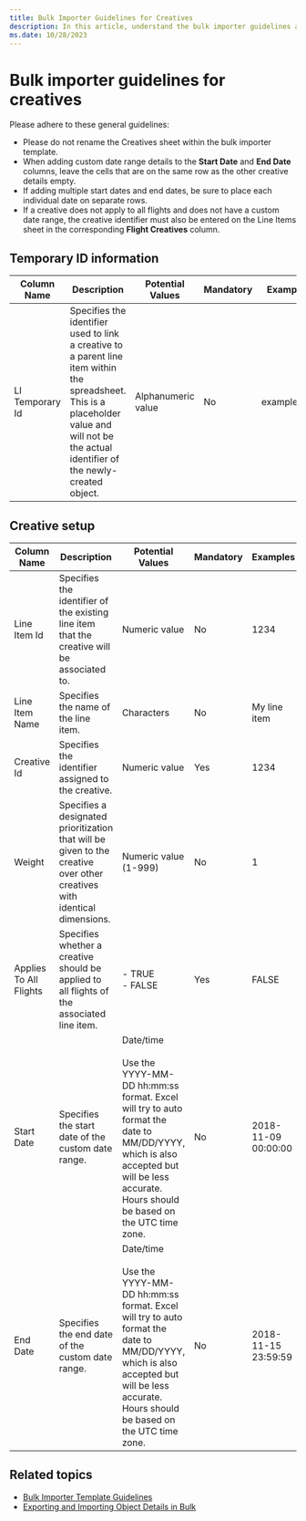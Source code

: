 ```yaml
---
title: Bulk Importer Guidelines for Creatives
description: In this article, understand the bulk importer guidelines and the setup for creatives when adding data to the bulk importer template. 
ms.date: 10/28/2023
---
```


# Bulk importer guidelines for creatives

Please adhere to these general guidelines:

- Please do not rename the Creatives sheet within the bulk importer template.
- When adding custom date range details to the **Start Date** and **End Date** columns, leave the cells that are on the same row as the other creative details empty.
- If adding multiple start dates and end dates, be sure to place each individual date on separate rows.
- If a creative does not apply to all flights and does not have a custom date range, the creative identifier must also be entered on the Line Items sheet in the corresponding **Flight Creatives** column.

## Temporary ID information

| Column Name | Description | Potential Values | Mandatory | Examples |
|--|--|--|--|--|
| LI Temporary Id | Specifies the identifier used to link a creative to a parent line item within the spreadsheet. This is a placeholder value and will not be the actual identifier of the newly-created object. | Alphanumeric value | No | example123 |

## Creative setup

| Column Name | Description | Potential Values | Mandatory | Examples |
|---|---|---|---|---|
| Line Item Id | Specifies the identifier of the existing line item that the creative will be associated to. | Numeric value | No | 1234 |
| Line Item Name | Specifies the name of the line item. | Characters | No | My line item |
| Creative Id | Specifies the identifier assigned to the creative. | Numeric value | Yes | 1234 |
| Weight | Specifies a designated prioritization that will be given to the creative over other creatives with identical dimensions. | Numeric value (1-999) | No | 1 |
| Applies To All Flights | Specifies whether a creative should be applied to all flights of the associated line item. | - TRUE <br> - FALSE | Yes | FALSE |
| Start Date | Specifies the start date of the custom date range. | Date/time <br><br> Use the YYYY-MM-DD hh:mm:ss format. Excel will try to auto format the date to MM/DD/YYYY, which is also accepted but will be less accurate. Hours should be based on the UTC time zone. | No | 2018-11-09 00:00:00 |
| End Date | Specifies the end date of the custom date range. | Date/time <br><br> Use the YYYY-MM-DD hh:mm:ss format. Excel will try to auto format the date to MM/DD/YYYY, which is also accepted but will be less accurate. Hours should be based on the UTC time zone. | No | 2018-11-15 23:59:59 |

## Related topics

- [Bulk Importer Template Guidelines](bulk-importer-template-guidelines.md)
- [Exporting and Importing Object Details in Bulk](exporting-and-importing-object-details-in-bulk.md)
